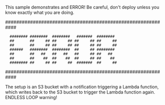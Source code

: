 This sample demonstrates and ERROR! Be careful, don't deploy unless you know exactly what you are doing.

############################################################


      ######## ########  ########   #######  ########  
      ##       ##     ## ##     ## ##     ## ##     ## 
      ##       ##     ## ##     ## ##     ## ##     ## 
      ######   ########  ########  ##     ## ########  
      ##       ##   ##   ##   ##   ##     ## ##   ##   
      ##       ##    ##  ##    ##  ##     ## ##    ##  
      ######## ##     ## ##     ##  #######  ##     ## 
      
      
############################################################


The setup is an S3 bucket with a notification triggering a Lambda function, which writes back to the S3 bucket to trigger the Lambda function again.
ENDLESS LOOP warning!


